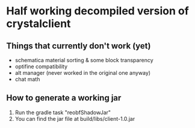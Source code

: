 # Half working decompiled version of crystalclient

## Things that currently don't work (yet)
- schematica material sorting & some block transparency
- optifine compatibility
- alt manager (never worked in the original one anyway)
- chat math

## How to generate a working jar
1. Run the gradle task "reobfShadowJar"
2. You can find the jar file at build/libs/client-1.0.jar
